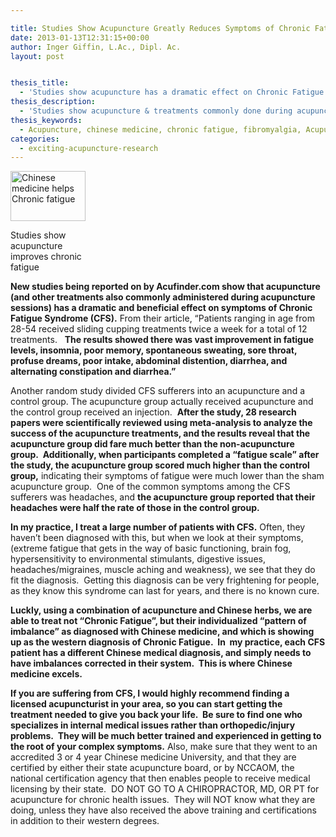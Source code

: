 ```yaml
---

title: Studies Show Acupuncture Greatly Reduces Symptoms of Chronic Fatigue Syndrome
date: 2013-01-13T12:31:15+00:00
author: Inger Giffin, L.Ac., Dipl. Ac.
layout: post


thesis_title:
  - 'Studies show acupuncture has a dramatic effect on Chronic Fatigue '
thesis_description:
  - 'Studies show acupuncture & treatments commonly done during acupuncture sessions have a dramatic & beneficial effect on Chronic Fatigue Syndrome (CFS).  '
thesis_keywords:
  - Acupuncture, chinese medicine, chronic fatigue, fibromyalgia, Acupuncture Fort Collins, Fort Collins Acupuncture
categories:
  - exciting-acupuncture-research
---
```

<div id="attachment_1383" style="width: 130px" class="wp-caption alignleft">
  <a href="/assets/wp-content/uploads/2013/01/fatigue.jpg"><img class="size-full wp-image-1383" title="Acupuncture help chronic fatigue" src="/assets/wp-content/uploads/2013/01/fatigue.jpg" alt="Chinese medicine helps Chronic fatigue" width="120" height="80" /></a>
  
  <p class="wp-caption-text">
    Studies show acupuncture improves chronic fatigue
  </p>
</div>

**New studies being reported on by Acufinder.com show that acupuncture (and other treatments also commonly administered during acupuncture sessions) has a dramatic and beneficial effect on symptoms of Chronic Fatigue Syndrome (CFS).** From their article, &#8220;Patients ranging in age from 28-54 received sliding cupping treatments twice a week for a total of 12 treatments.   **The results showed there was vast improvement in fatigue levels, insomnia, poor memory, spontaneous sweating, sore throat, profuse dreams, poor intake, abdominal distention, diarrhea, and alternating constipation and diarrhea.&#8221;**

Another random study divided CFS sufferers into an acupuncture and a control group. The acupuncture group actually received acupuncture and the control group received an injection.  **After the study, 28 research papers were scientifically reviewed using meta-analysis to analyze the success of the acupuncture treatments, and the results reveal that the acupuncture group did fare much better than the non-acupuncture group.  Additionally, when participants completed a &#8220;fatigue scale&#8221; after the study, the acupuncture group scored much higher than the control group,** indicating their symptoms of fatigue were much lower than the sham acupuncture group.  One of the common symptoms among the CFS sufferers was headaches, and **the acupuncture group reported that their headaches were half the rate of those in the control group.** 

**In my practice, I treat a large number of patients with CFS.** Often, they haven&#8217;t been diagnosed with this, but when we look at their symptoms, (extreme fatigue that gets in the way of basic functioning, brain fog, hypersensitivity to environmental stimulants, digestive issues, headaches/migraines, muscle aching and weakness), we see that they do fit the diagnosis.  Getting this diagnosis can be very frightening for people, as they know this syndrome can last for years, and there is no known cure.

**Luckly, using a combination of acupuncture and Chinese herbs, we are able to treat not &#8220;Chronic Fatigue&#8221;, but their individualized &#8220;pattern of imbalance&#8221; as diagnosed with Chinese medicine, and which is showing up as the western diagnosis of Chronic Fatigue.  In  my practice, each CFS patient has a different Chinese medical diagnosis, and simply needs to have imbalances corrected in their system.  This is where Chinese medicine excels.**

**If you are suffering from CFS, I would highly recommend finding a licensed acupuncturist in your area, so you can start getting the treatment needed to give you back your life.  Be sure to find one who specializes in internal medical issues rather than orthopedic/injury problems.  They will be much better trained and experienced in getting to the root of your complex symptoms.** Also, make sure that they went to an accredited 3 or 4 year Chinese medicine University, and that they are certified by either their state acupuncture board, or by NCCAOM, the national certification agency that then enables people to receive medical licensing by their state.  DO NOT GO TO A CHIROPRACTOR, MD, OR PT for acupuncture for chronic health issues.  They will NOT know what they are doing, unless they have also received the above training and certifications in addition to their western degrees.

&nbsp;